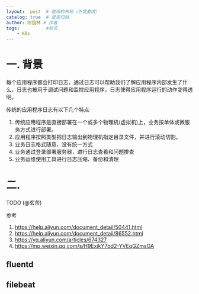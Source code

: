 ```yaml
---
layout:  post  # 使用的布局（不需要改）
catalog: true  # 是否归档
author: 陈国林 # 作者
tags:          #标签
    - K8s
---
```


# 一. 背景
每个应用程序都会打印日志，通过日志可以帮助我们了解应用程序内部发生了什么，日志也被用于调试问题和监控应用程序，日志使得应用程序运行的动作变得透明。

传统的应用程序日志有以下几个特点

1. 传统应用程序是直接部署在一个或多个物理机(虚拟机)上，业务按单体或微服务方式进行部署。
2. 应用程序按照类型把日志输出到物理机指定目录文件，并进行滚动切割。
3. 业务日志格式随意，没有统一方式
4. 业务通过登录部署服务器，进行日志查看和问题排查
5. 业务运维使用工具进行日志压缩、备份和清理


# 二. 





TODO (@玄苦)

参考  
1. https://help.aliyun.com/document_detail/50441.html
2. https://help.aliyun.com/document_detail/86552.html
3. https://yq.aliyun.com/articles/674327
4. https://mp.weixin.qq.com/s/H9ExikY7bd2-YVEqGZmsOA


## fluentd
## filebeat
